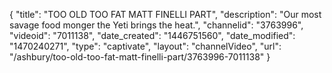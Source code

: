 {
    "title": "TOO OLD TOO FAT MATT FINELLI PART",
    "description": "Our most savage food monger the Yeti brings the heat.",
    "channelid": "3763996",
    "videoid": "7011138",
    "date_created": "1446751560",
    "date_modified": "1470240271",
    "type": "captivate",
    "layout": "channelVideo",
    "url": "\/ashbury\/too-old-too-fat-matt-finelli-part\/3763996-7011138"
}